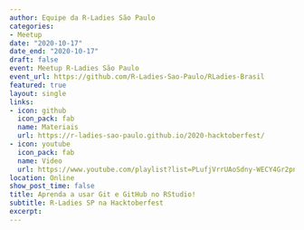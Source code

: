```yaml
---
author: Equipe da R-Ladies São Paulo
categories:
- Meetup
date: "2020-10-17"
date_end: "2020-10-17"
draft: false
event: Meetup R-Ladies São Paulo
event_url: https://github.com/R-Ladies-Sao-Paulo/RLadies-Brasil
featured: true
layout: single
links:
- icon: github
  icon_pack: fab
  name: Materiais
  url: https://r-ladies-sao-paulo.github.io/2020-hacktoberfest/
- icon: youtube
  icon_pack: fab
  name: Video
  url: https://www.youtube.com/playlist?list=PLufjVrrUAoSdny-WECY4Gr2pn5OQGG_FN
location: Online
show_post_time: false
title: Aprenda a usar Git e GitHub no RStudio!
subtitle: R-Ladies SP na Hacktoberfest
excerpt: 
---
```

